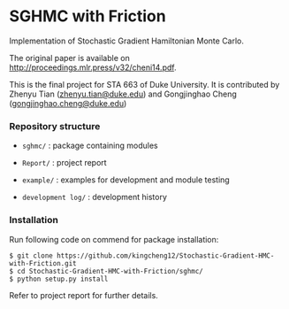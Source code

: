 # SGHMC with Friction

Implementation of Stochastic Gradient Hamiltonian Monte Carlo.

The original paper is available on http://proceedings.mlr.press/v32/cheni14.pdf.

This is the final project for STA 663 of Duke University. It is contributed by Zhenyu Tian (zhenyu.tian@duke.edu) and Gongjinghao Cheng (gongjinghao.cheng@duke.edu)

### Repository structure

- `sghmc/` : package containing modules

- `Report/` : project report

- `example/` : examples for development and module testing

- `development log/` : development history

### Installation

Run following code on commend for package installation:

```
$ git clone https://github.com/kingcheng12/Stochastic-Gradient-HMC-with-Friction.git
$ cd Stochastic-Gradient-HMC-with-Friction/sghmc/
$ python setup.py install
```

Refer to project report for further details.